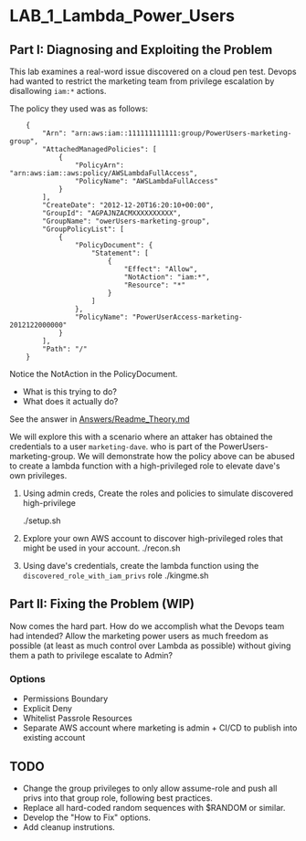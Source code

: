 # LAB_1_Lambda_Power_Users


## Part I: Diagnosing and Exploiting the Problem

This lab examines a real-word issue discovered on a cloud pen test.
Devops had wanted to restrict the marketing team from privilege escalation by disallowing `iam:*` actions.

The policy they used was as follows:

        {
            "Arn": "arn:aws:iam::111111111111:group/PowerUsers-marketing-group",
            "AttachedManagedPolicies": [
                {
                    "PolicyArn": "arn:aws:iam::aws:policy/AWSLambdaFullAccess",
                    "PolicyName": "AWSLambdaFullAccess"
                }
            ],
            "CreateDate": "2012-12-20T16:20:10+00:00",
            "GroupId": "AGPAJNZACMXXXXXXXXXX",
            "GroupName": "owerUsers-marketing-group",
            "GroupPolicyList": [
                {
                    "PolicyDocument": {
                        "Statement": [
                            {
                                "Effect": "Allow",
                                "NotAction": "iam:*",
                                "Resource": "*"
                            }
                        ]
                    },
                    "PolicyName": "PowerUserAccess-marketing-2012122000000"
                }
            ],
            "Path": "/"
        }

Notice the NotAction in the PolicyDocument. 
* What is this trying to do? 
* What does it actually do?

See the answer in [Answers/Readme_Theory.md](Answers/Readme_Theory.md)


We will explore this with a scenario where an attaker has obtained the credentials to a user `marketing-dave`.
who is part of the PowerUsers-marketing-group. We will demonstrate how the policy above can be abused to
create a lambda function with a high-privileged role to elevate dave's own privileges.


1. Using admin creds, Create the roles and policies to simulate discovered high-privilege 

    ./setup.sh

2. Explore your own AWS account to discover high-privileged roles that might be used in your account.
   ./recon.sh

3. Using dave's credentials, create the lambda function using the `discovered_role_with_iam_privs` role
   ./kingme.sh


## Part II: Fixing the Problem (WIP)

Now comes the hard part. How do we accomplish what the Devops team had intended? Allow the marketing power users as
much freedom as possible (at least as much control over Lambda as possible) without giving them a path to privilege escalate to Admin?

### Options

* Permissions Boundary
* Explicit Deny
* Whitelist Passrole Resources
* Separate AWS account where marketing is admin + CI/CD to publish into existing account



## TODO

* Change the group privileges to only allow assume-role and push all privs into that group role, following best practices.
* Replace all hard-coded random sequences with $RANDOM or similar.
* Develop the "How to Fix" options.
* Add cleanup instrutions.
